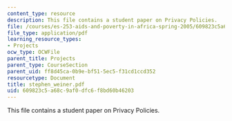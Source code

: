 ```yaml
---
content_type: resource
description: This file contains a student paper on Privacy Policies.
file: /courses/es-253-aids-and-poverty-in-africa-spring-2005/609823c5a68c9af0dfc6f8bd60b46203_stephen_weiner.pdf
file_type: application/pdf
learning_resource_types:
- Projects
ocw_type: OCWFile
parent_title: Projects
parent_type: CourseSection
parent_uid: ff8d45ca-0b9e-bf51-5ec5-f31cd1ccd352
resourcetype: Document
title: stephen_weiner.pdf
uid: 609823c5-a68c-9af0-dfc6-f8bd60b46203
---
```

This file contains a student paper on Privacy Policies.